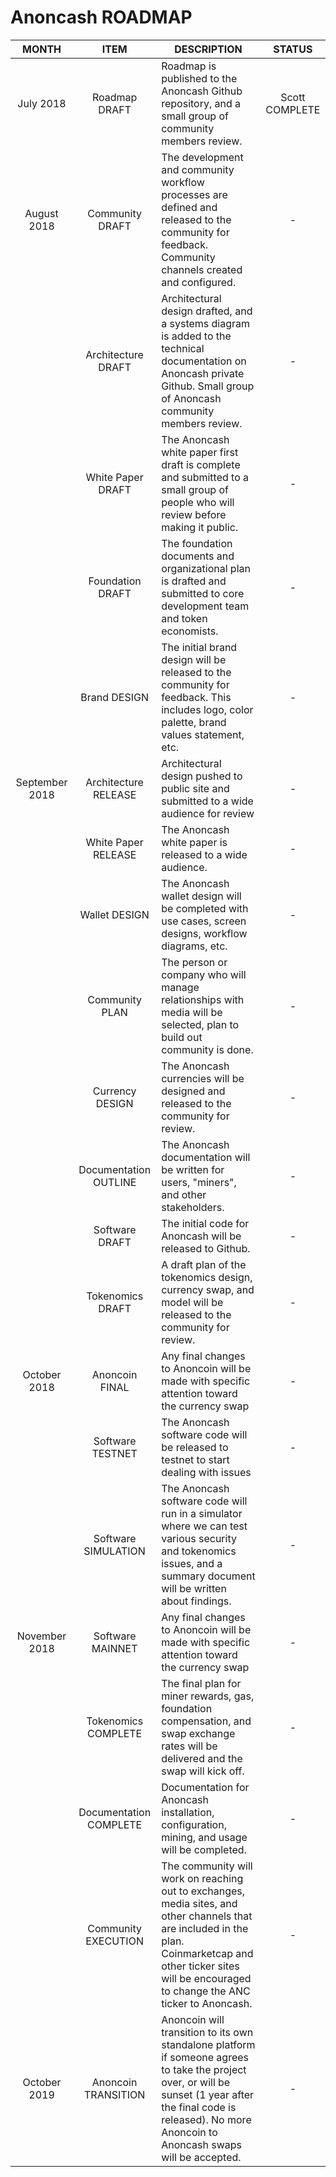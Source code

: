 # Anoncash ROADMAP

| MONTH | ITEM | DESCRIPTION | STATUS |
| :---: | :---: | --- | :---: |
| July 2018 | Roadmap DRAFT | Roadmap is published to the Anoncash Github repository, and a small group of community members review. | Scott COMPLETE |
| August 2018 | Community DRAFT | The development and community workflow processes are defined and released to the community for feedback.  Community channels created and configured. | - |
|   | Architecture DRAFT | Architectural design drafted, and a systems diagram is added to the technical documentation on Anoncash private Github.  Small group of Anoncash community members review. | - |
|   | White Paper DRAFT | The Anoncash white paper first draft is complete and submitted to a small group of people who will review before making it public. | - |
|   | Foundation DRAFT | The foundation documents and organizational plan is drafted and submitted to core development team and token economists. | - |
|   | Brand DESIGN | The initial brand design will be released to the community for feedback.  This includes logo, color palette, brand values statement, etc. | - |
| September 2018 | Architecture RELEASE | Architectural design pushed to public site and submitted to a wide audience for review | - |
|   | White Paper RELEASE | The Anoncash white paper is released to a wide audience. | - |
|   | Wallet DESIGN | The Anoncash wallet design will be completed with use cases, screen designs, workflow diagrams, etc. | - |
|   | Community PLAN | The person or company who will manage relationships with media will be selected, plan to build out community is done. | - |
|   | Currency DESIGN | The Anoncash currencies will be designed and released to the community for review. | - |
|   | Documentation OUTLINE | The Anoncash documentation will be written for users, "miners", and other stakeholders. | - |
|   | Software DRAFT | The initial code for Anoncash will be released to Github. | - |
|   | Tokenomics DRAFT | A draft plan of the tokenomics design, currency swap, and model will be released to the community for review. | - |
| October 2018 | Anoncoin FINAL | Any final changes to Anoncoin will be made with specific attention toward the currency swap  | - |
|   | Software TESTNET | The Anoncash software code will be released to testnet to start dealing with issues | - |
|   | Software SIMULATION | The Anoncash software code will run in a simulator where we can test various security and tokenomics issues, and a summary document will be written about findings. | - |
| November 2018 | Software MAINNET | Any final changes to Anoncoin will be made with specific attention toward the currency swap  | - |
|   | Tokenomics COMPLETE | The final plan for miner rewards, gas, foundation compensation, and swap exchange rates will be delivered and the swap will kick off. | - |
|   | Documentation COMPLETE | Documentation for Anoncash installation, configuration, mining, and usage will be completed. | - |
|   | Community EXECUTION | The community will work on reaching out to exchanges, media sites, and other channels that are included in the plan.  Coinmarketcap and other ticker sites will be encouraged to change the ANC ticker to Anoncash. | - |
| October 2019 | Anoncoin TRANSITION | Anoncoin will transition to its own standalone platform if someone agrees to take the project over, or will be sunset (1 year after the final code is released).  No more Anoncoin to Anoncash swaps will be accepted. | - |
